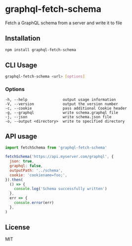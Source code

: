 # graphql-fetch-schema

Fetch a GraphQL schema from a server and write it to file

## Installation

```sh
npm install graphql-fetch-schema
```

## CLI Usage

```sh
graphql-fetch-schema <url> [options]
```

### Options

```
-h, --help                output usage information
-V, --version             output the version number
-c, --cookie              pass additional Cookie header
-g, --graphql             write schema.graphql file
-j, --json                write schema.json file
-o, --output <directory>  write to specified directory
```

## API usage

```js
import fetchSchema from 'graphql-fetch-schema'

fetchSchema('https://api.myserver.com/graphql', {
  json: true,
  graphql: false,
  outputPath: '../schema',
  cookie: 'cookiename=foo;',
}).then(
  () => {
    console.log('Schema successfully written')
  },
  err => {
    console.error(err)
  },
)
```

## License

MIT
